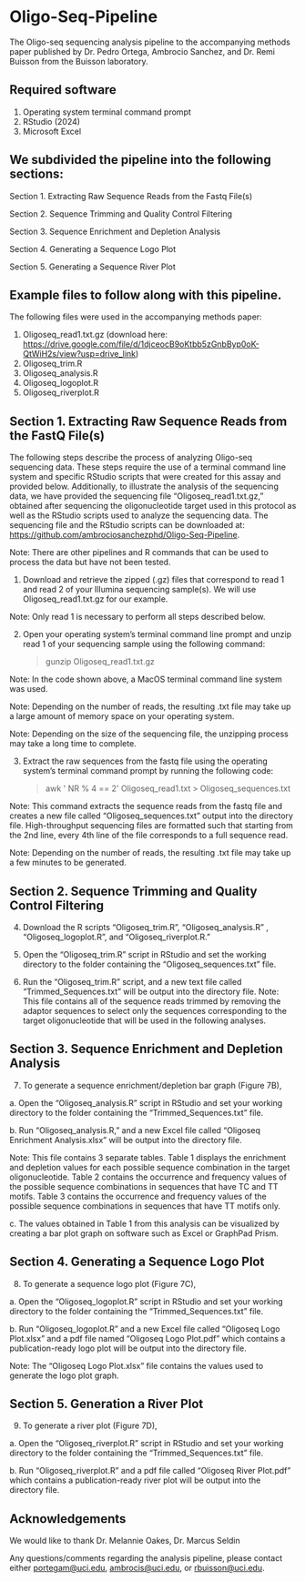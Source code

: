 # Oligo-Seq-Pipeline
The Oligo-seq sequencing analysis pipeline to the accompanying methods paper published by Dr. Pedro Ortega, Ambrocio Sanchez, and Dr. Remi Buisson from the Buisson laboratory.

## Required software

1. Operating system terminal command prompt
2. RStudio (2024)
3. Microsoft Excel

## We subdivided the pipeline into the following sections:

Section 1. Extracting Raw Sequence Reads from the Fastq File(s)

Section 2. Sequence Trimming and Quality Control Filtering

Section 3. Sequence Enrichment and Depletion Analysis

Section 4. Generating a Sequence Logo Plot

Section 5. Generating a Sequence River Plot 

## Example files to follow along with this pipeline.

The following files were used in the accompanying methods paper: 

1. Oligoseq_read1.txt.gz (download here: https://drive.google.com/file/d/1djceocB9oKtbb5zGnbByp0oK-QtWiH2s/view?usp=drive_link)
2. Oligoseq_trim.R
3. Oligoseq_analysis.R
4. Oligoseq_logoplot.R
5. Oligoseq_riverplot.R

## Section 1. Extracting Raw Sequence Reads from the FastQ File(s)

The following steps describe the process of analyzing Oligo-seq sequencing data. These steps require the use of a terminal command line system and specific RStudio scripts that were created for this assay and provided below. Additionally, to illustrate the analysis of the sequencing data, we have provided the sequencing file “Oligoseq_read1.txt.gz,” obtained after sequencing the oligonucleotide target used in this protocol as well as the RStudio scripts used to analyze the sequencing data. The sequencing file and the RStudio scripts can be downloaded at:
https://github.com/ambrociosanchezphd/Oligo-Seq-Pipeline.


Note: There are other pipelines and R commands that can be used to process the data but have not been tested. 

1.	Download and retrieve the zipped (.gz) files that correspond to read 1 and read 2 of your Illumina sequencing sample(s). We will use Oligoseq_read1.txt.gz for our example. 

Note: Only read 1 is necessary to perform all steps described below.

2.	Open your operating system’s terminal command line prompt and unzip read 1 of your sequencing sample using the following command:

    > gunzip Oligoseq_read1.txt.gz

Note: In the code shown above, a MacOS terminal command line system was used.

Note: Depending on the number of reads, the resulting .txt file may take up a large amount of memory space on your operating system.

Note: Depending on the size of the sequencing file, the unzipping process may take a long time to complete.

3.	Extract the raw sequences from the fastq file using the operating system’s terminal command prompt by running the following code:

    > awk ' NR % 4 == 2' Oligoseq_read1.txt > Oligoseq_sequences.txt
    
Note: This command extracts the sequence reads from the fastq file and creates a new file called “Oligoseq_sequences.txt” output into the directory file. High-throughput sequencing files are formatted such that starting from the 2nd line, every 4th line of the file corresponds to a full sequence read. 

Note: Depending on the number of reads, the resulting .txt file may take up a few minutes to be generated.

## Section 2. Sequence Trimming and Quality Control Filtering

4.	Download the R scripts “Oligoseq_trim.R”, “Oligoseq_analysis.R” , “Oligoseq_logoplot.R”, and “Oligoseq_riverplot.R.”

5.	Open the “Oligoseq_trim.R” script in RStudio and set the working directory to the folder containing the “Oligoseq_sequences.txt” file.

6.	Run the “Oligoseq_trim.R” script, and a new text file called “Trimmed_Sequences.txt” will be output into the directory file. 
Note: This file contains all of the sequence reads trimmed by removing the adaptor sequences to select only the sequences corresponding to the target oligonucleotide that will be used in the following analyses. 

## Section 3. Sequence Enrichment and Depletion Analysis

7.	To generate a sequence enrichment/depletion bar graph (Figure 7B),

a.	Open the “Oligoseq_analysis.R” script in RStudio and set your working directory to the folder containing the “Trimmed_Sequences.txt” file.

b.	Run “Oligoseq_analysis.R,” and a new Excel file called “Oligoseq Enrichment Analysis.xlsx” will be output into the directory file.

Note: This file contains 3 separate tables. Table 1 displays the enrichment and depletion values for each possible sequence combination in the target oligonucleotide. Table 2 contains the occurrence and frequency values of the possible sequence combinations in sequences that have TC and TT motifs. Table 3 contains the occurrence and frequency values of the possible sequence combinations in sequences that have TT motifs only.

c.	The values obtained in Table 1 from this analysis can be visualized by creating a bar plot graph on software such as Excel or GraphPad Prism.

## Section 4. Generating a Sequence Logo Plot

8.	To generate a sequence logo plot (Figure 7C),

a.	Open the “Oligoseq_logoplot.R” script in RStudio and set your working directory to the folder containing the “Trimmed_Sequences.txt” file. 

b.	Run “Oligoseq_logoplot.R”  and a new Excel file called “Oligoseq Logo Plot.xlsx” and a pdf file named “Oligoseq Logo Plot.pdf” which contains a publication-ready logo plot will be output into the directory file. 

Note: The “Oligoseq Logo Plot.xlsx” file contains the values used to generate the logo plot graph. 

## Section 5. Generation a River Plot

9.	To generate a river plot (Figure 7D),

a.	Open the “Oligoseq_riverplot.R” script in RStudio and set your working directory to the folder containing the “Trimmed_Sequences.txt” file.

b.	Run “Oligoseq_riverplot.R” and a pdf file called “Oligoseq River Plot.pdf” which contains a publication-ready river plot will be output into the directory file. 

## Acknowledgements 

We would like to thank Dr. Melannie Oakes, Dr. Marcus Seldin 

Any questions/comments regarding the analysis pipeline, please contact either portegam@uci.edu, ambrocis@uci.edu, or rbuisson@uci.edu.
